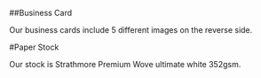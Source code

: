 ##Business Card

Our business cards include 5 different images on the reverse side.

#Paper Stock

Our stock is Strathmore Premium Wove ultimate white 352gsm.